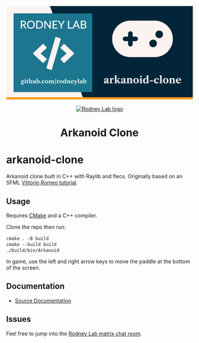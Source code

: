 <img src="./images/rodneylab-github-arkanoid-clone.png" alt="Rodney Lab Arkanoid clone Git Hub banner">

<p align="center">
  <a aria-label="Open Rodney Lab site" href="https://rodneylab.com" rel="nofollow noopener noreferrer">
    <img alt="Rodney Lab logo" src="https://rodneylab.com/assets/icon.png" width="60" />
  </a>
</p>
<h1 align="center">
  Arkanoid Clone
</h1>

# arkanoid-clone

Arkanoid clone built in C++ with Raylib and flecs. Originally based on an SFML
[Vittorio Romeo tutorial](https://www.youtube.com/watch?v=_4K3tsKa1Uc).

## Usage

Requires [CMake](https://cmake.org/getting-started/) and a C++ compiler.

Clone the repo then run:

```shell
cmake . -B build
cmake --build build
./build/bin/Arkanoid
```

In game, use the left and right arrow keys to move the paddle at the bottom of
the screen.

## Documentation

- [Source Documentation](https://rodneylab.github.io/arkanoid-clone/)

## Issues

Feel free to jump into the
[Rodney Lab matrix chat room](https://matrix.to/#/%23rodney:matrix.org).
